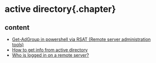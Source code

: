 
# active directory{.chapter}

## content

- [Get-AdGroup in powershell via RSAT (Remote server administration tools)](get-adgroup.md)
- [How to get info from active directory](get-info-from-activedirectory.md)
- [Who is logged in on a remote server?](who-is-logged-in-on-a-remote-server.md)
